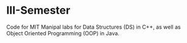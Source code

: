# III-Semester

Code for MIT Manipal labs for Data Structures (DS) in C++, as well as Object Oriented Programming (OOP) in Java.


